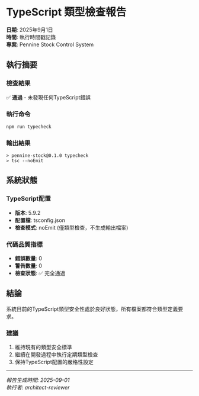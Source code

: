 # TypeScript 類型檢查報告

**日期**: 2025年9月1日  
**時間**: 執行時間戳記錄  
**專案**: Pennine Stock Control System

## 執行摘要

### 檢查結果

✅ **通過** - 未發現任何TypeScript錯誤

### 執行命令

```bash
npm run typecheck
```

### 輸出結果

```
> pennine-stock@0.1.0 typecheck
> tsc --noEmit
```

## 系統狀態

### TypeScript配置

- **版本**: 5.9.2
- **配置檔**: tsconfig.json
- **檢查模式**: noEmit (僅類型檢查，不生成輸出檔案)

### 代碼品質指標

- **錯誤數量**: 0
- **警告數量**: 0
- **檢查狀態**: ✅ 完全通過

## 結論

系統目前的TypeScript類型安全性處於良好狀態，所有檔案都符合類型定義要求。

### 建議

1. 維持現有的類型安全標準
2. 繼續在開發過程中執行定期類型檢查
3. 保持TypeScript配置的嚴格性設定

---

_報告生成時間: 2025-09-01_  
_執行者: architect-reviewer_
